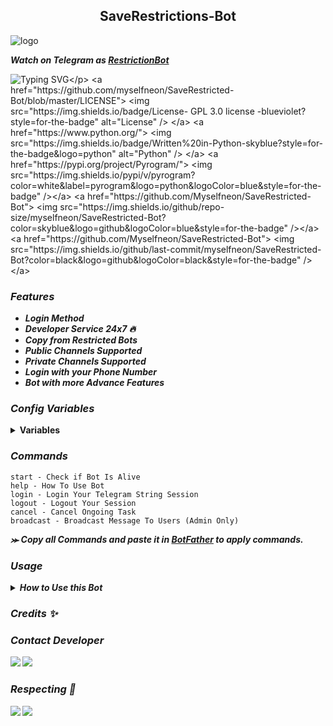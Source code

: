 <h2 align="center">
    SaveRestrictions-Bot
</h2>

<img src="https://envs.sh/oPe.jpg" alt="logo" target="/blank">

_**Watch on Telegram as [RestrictionBot](https://t.me/SaveRestrictionsBot)**_

![Typing SVG](https://readme-typing-svg.herokuapp.com/?lines=NEON+SAVE+RESTRICTIONS+BOT+!;CREATED+BY+MYSELFNEON!;SAVE+RESTRICTIONS+BOT+!)</p>
<a href="https://github.com/myselfneon/SaveRestricted-Bot/blob/master/LICENSE"> <img src="https://img.shields.io/badge/License- GPL 3.0 license -blueviolet?style=for-the-badge" alt="License" /> </a>
<a href="https://www.python.org/"> <img src="https://img.shields.io/badge/Written%20in-Python-skyblue?style=for-the-badge&logo=python" alt="Python" /> </a>
<a href="https://pypi.org/project/Pyrogram/"> <img src="https://img.shields.io/pypi/v/pyrogram?color=white&label=pyrogram&logo=python&logoColor=blue&style=for-the-badge" /></a>
<a href="https://github.com/Myselfneon/SaveRestricted-Bot"> <img src="https://img.shields.io/github/repo-size/myselfneon/SaveRestricted-Bot?color=skyblue&logo=github&logoColor=blue&style=for-the-badge" /></a>
<a href="https://github.com/Myselfneon/SaveRestricted-Bot"> <img src="https://img.shields.io/github/last-commit/myselfneon/SaveRestricted-Bot?color=black&logo=github&logoColor=black&style=for-the-badge" /></a>

### _Features_
<b><i>
- Login Method
- Developer Service 24x7 🔥
- Copy from Restricted Bots
- Public Channels Supported
- Private Channels Supported
- Login with your Phone Number
- Bot with more Advance Features
</b></i>

### _Config Variables_

<details><summary><b>Variables</summary></b></summary>

* [`API_ID`] - _**From  <a href='https://my.telegram.org/'>Telegram Auth**_</a>
* [`API_HASH`] - _**From <a href='https://my.telegram.org/'>Telegram Auth**_</a>
* [`BOT_TOKEN`] - _**From <a href='https://t.me/botfather'>BotFather**_</a>
* [`ADMIN`] - **_Admin user id_**
* [`DB_URI`] - _**Your<a href='https://cloud.mongodb.com/'> MongoDB Url**_</a>
* [`DB_NAME`] - _**Your <a href='https://cloud.mongodb.com/'>MongoDB database Name**_</a> _`Optional`_
* [`ERROR_MESSAGE`] - _**Set True Or False, If You Want Error Message Then True else False**_
</details>

### _Commands_

```
start - Check if Bot Is Alive
help - How To Use Bot
login - Login Your Telegram String Session 
logout - Logout Your Session 
cancel - Cancel Ongoing Task
broadcast - Broadcast Message To Users (Admin Only)
```
<b><i>⪼ Copy all Commands and paste it in <a href='https://t.me/botfather'>BotFather</a> to apply commands.


### _Usage_

<details><summary><b>How to Use this Bot</summary></b></summary>

_**⪼ For Public Chats**_

- just send post/s link_


_**⪼ For Private Chats**_

- first send invite link of the chat (unnecessary if the account of string session already member of the cha

_**⪼ For Bot Chats**_

- send link with '/b/', bot's username and message id, you might want to install some Unofficial client to get the id like below

```
https://t.me/b/botusername/4321
```

_**⪼ Multi Posts**_

- send public/private posts link as explained above with formate "from - to" to send multiple messages like below_


```
https://t.me/xxxx/1001-1010

https://t.me/c/xxxx/101 - 120
```

Note that Space in between doesn't matter !!
</details>

### _Credits_ ✨

<h3>Contact Developer</h3>

<a href="https://telegram.me/OnionXbot"><img src="https://img.shields.io/badge/-Contact%20Dev-blue.svg?style=for-the-badge&logo=Telegram"></a>
<a href="https://telegram.me/neonfiles"><img src="https://img.shields.io/badge/-Update%20Channel-blue.svg?style=for-the-badge&logo=Telegram"></a>

### _Respecting_ 🌊

<a href="https://github.com/myselfneon"><img src="https://img.shields.io/badge/-Developer%20-red.svg?style=for-the-badge&logo=Github"></a>
<a href='https://github.com/myselfnron'></a>
<a href="https://telegram.me/myselfneon"><img src="https://img.shields.io/badge/-Developer%20-blue.svg?style=for-the-badge&logo=Telegram"></a>
